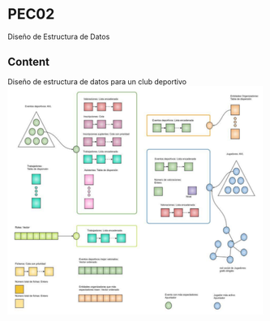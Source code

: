 # PEC02

Diseño de Estructura de Datos

## Content

Diseño de estructura de datos para un club deportivo
![alt text](https://github.com/photographyraptor/FinalExercice_DataStructureDesign/blob/main/diseño.PNG?raw=true)
